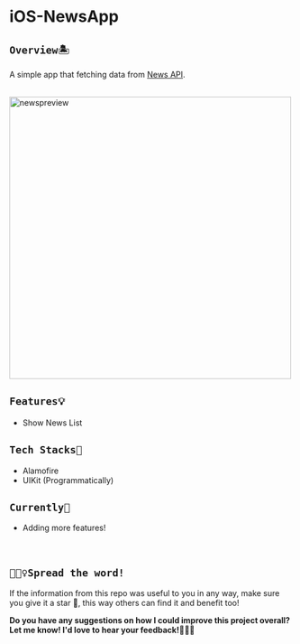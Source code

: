 # iOS-NewsApp

## `Overview🏝` 
A simple app that fetching data from [News API](https://newsapi.org/).

<br> 

<img src="https://github.com/Jevania/iOS-newsApp/assets/70984049/19ca993a-0115-461d-b471-91ee4b96ed6f" alt="newspreview" width="500">

## `Features💡`
* Show News List

## `Tech Stacks🔧`
- Alamofire
- UIKit (Programmatically)

## `Currently🎯`
- Adding more features!

<br>

## `🧚🏼‍♀️Spread the word!`
If the information from this repo was useful to you in any way, make sure you give it a star 🌟, this way others can find it and benefit too!

**Do you have any suggestions on how I could improve this project overall? Let me know! I'd love to hear your feedback!🙆🏼‍♀️**
